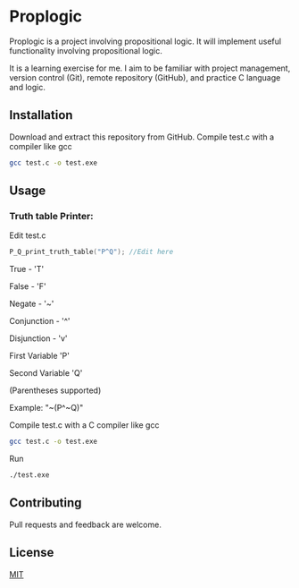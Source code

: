 # Proplogic

Proplogic is a project involving propositional logic. It will implement useful functionality involving propositional logic.

It is a learning exercise for me. I aim to be familiar with project management, version control (Git), remote repository (GitHub), and practice C language and logic.  

## Installation

Download and extract this repository from GitHub. Compile test.c with a compiler like gcc

```bash
gcc test.c -o test.exe
```

## Usage
### Truth table Printer:
Edit test.c
```c
P_Q_print_truth_table("P^Q"); //Edit here
```
True -  'T'

False - 'F'

Negate - '~'

Conjunction - '^'

Disjunction - 'v'

First Variable 'P'

Second Variable 'Q'

(Parentheses supported)

Example: "~(P^~Q)"

Compile test.c with a C compiler like gcc

```bash
gcc test.c -o test.exe
```
Run
```bash
./test.exe
```

## Contributing

Pull requests and feedback are welcome. 

## License

[MIT](https://choosealicense.com/licenses/mit/)

